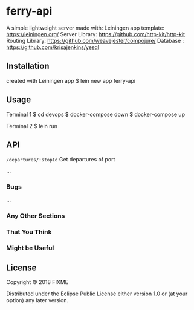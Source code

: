 # ferry-api

A simple lightweight server made with:
Leiningen app template:  https://leiningen.org/
Server Library: https://github.com/http-kit/http-kit
Routing Library: https://github.com/weavejester/compojure/
Database : https://github.com/krisajenkins/yesql

## Installation

created with Leiningen app
$ lein new app ferry-api

## Usage

Terminal 1
$ cd devops
$ docker-compose down
$ docker-compose up

Terminal 2
$ lein run


## API

`/departures/:stopId` Get departures of port

...

### Bugs

...

### Any Other Sections
### That You Think
### Might be Useful

## License

Copyright © 2018 FIXME

Distributed under the Eclipse Public License either version 1.0 or (at
your option) any later version.

